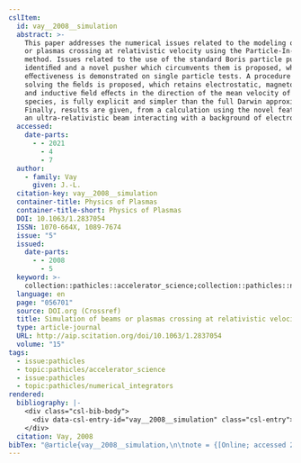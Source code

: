 ```yaml
---
cslItem:
  id: vay__2008__simulation
  abstract: >-
    This paper addresses the numerical issues related to the modeling of beams
    or plasmas crossing at relativistic velocity using the Particle-In-Cell
    method. Issues related to the use of the standard Boris particle pusher are
    identiﬁed and a novel pusher which circumvents them is proposed, whose
    eﬀectiveness is demonstrated on single particle tests. A procedure for
    solving the ﬁelds is proposed, which retains electrostatic, magnetostatic
    and inductive ﬁeld eﬀects in the direction of the mean velocity of the
    species, is fully explicit and simpler than the full Darwin approximation.
    Finally, results are given, from a calculation using the novel features, of
    an ultra-relativistic beam interacting with a background of electrons.
  accessed:
    date-parts:
      - - 2021
        - 4
        - 7
  author:
    - family: Vay
      given: J.-L.
  citation-key: vay__2008__simulation
  container-title: Physics of Plasmas
  container-title-short: Physics of Plasmas
  DOI: 10.1063/1.2837054
  ISSN: 1070-664X, 1089-7674
  issue: "5"
  issued:
    date-parts:
      - - 2008
        - 5
  keyword: >-
    collection::pathicles::accelerator_science;collection::pathicles::numerical_integrators
  language: en
  page: "056701"
  source: DOI.org (Crossref)
  title: Simulation of beams or plasmas crossing at relativistic velocity
  type: article-journal
  URL: http://aip.scitation.org/doi/10.1063/1.2837054
  volume: "15"
tags:
  - issue:pathicles
  - topic:pathicles/accelerator_science
  - issue:pathicles
  - topic:pathicles/numerical_integrators
rendered:
  bibliography: |-
    <div class="csl-bib-body">
      <div data-csl-entry-id="vay__2008__simulation" class="csl-entry">Vay, J.-L. 2008 “Simulation of beams or plasmas crossing at relativistic velocity,” <i>Physics of Plasmas</i>, 15(5), p. 056701. doi:10.1063/1.2837054.</div>
    </div>
  citation: Vay, 2008
bibTex: "@article{vay__2008__simulation,\n\tnote = {[Online; accessed 2021-04-07]},\n\tauthor = {Vay, J.-L.},\n\tjournal = {Physics of Plasmas},\n\tnumber = {5},\n\tyear = {2008},\n\tmonth = {5},\n\tpages = {056701},\n\ttitle = {Simulation of beams or plasmas crossing at relativistic velocity},\n\thowpublished = {http://aip.scitation.org/doi/10.1063/1.2837054},\n\tvolume = {15},\n}\n\n"
---
```

